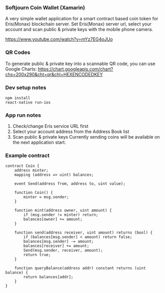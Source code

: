 ### Softjourn Coin Wallet (Xamarin)
A very simple wallet application for a smart contract based coin token for Eris(Monax) blockchain server.
Set Eris(Monax) server url, select your account and scan public & private keys with the mobile phone camera.

https://www.youtube.com/watch?v=mYz7EG4oJUo

### QR Codes
To generate public & private key into a scannable QR code, you can use Google Charts:
https://chart.googleapis.com/chart?chs=200x290&cht=qr&chl=HEXENCODEDKEY

### Dev setup notes
```
npm install
react-native run-ios
```

### App run notes
1. Check/change Eris service URL first
2. Select your account address from the Address Book list
3. Scan public & private keys
Currently sending coins will be available on the next application start.

### Example contract
```
contract Coin {
    address minter;
    mapping (address => uint) balances;

    event Send(address from, address to, uint value);

    function Coin() {
        minter = msg.sender;
    }

    function mint(address owner, uint amount) {
        if (msg.sender != minter) return;
        balances[owner] += amount;
    }

    function send(address receiver, uint amount) returns (bool) {
        if (balances[msg.sender] < amount) return false;
        balances[msg.sender] -= amount;
        balances[receiver] += amount;
        Send(msg.sender, receiver, amount);
        return true;
    }

    function queryBalance(address addr) constant returns (uint balance) {
        return balances[addr];
    }
}
```
